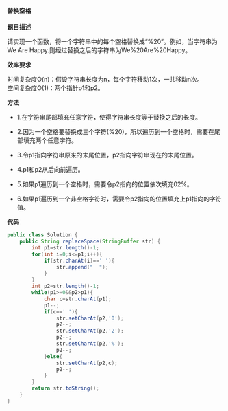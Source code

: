 #### 替换空格

**题目描述**

请实现一个函数，将一个字符串中的每个空格替换成“%20”。例如，当字符串为We Are Happy.则经过替换之后的字符串为We%20Are%20Happy。

**效率要求**

时间复杂度O(n)：假设字符串长度为n，每个字符移动1次，一共移动n次。    
空间复杂度O(1)：两个指针p1和p2。  

**方法**

+ 1.在字符串尾部填充任意字符，使得字符串长度等于替换之后的长度。  

+ 2.因为一个空格要替换成三个字符(%20)，所以遍历到一个空格时，需要在尾部填充两个任意字符。 
+ 3.令p1指向字符串原来的末尾位置，p2指向字符串现在的末尾位置。  
+ 4.p1和p2从后向前遍历。 
+ 5.如果p1遍历到一个空格时，需要令p2指向的位置依次填充02%。 
+ 6.如果p1遍历到一个非空格字符时，需要令p2指向的位置填充上p1指向的字符值。

**代码**

```java
public class Solution {
    public String replaceSpace(StringBuffer str) {
    	int p1=str.length()-1;
        for(int i=0;i<=p1;i++){
            if(str.charAt(i)==' '){
                str.append("  ");
            }
        }
        int p2=str.length()-1;
        while(p1>=0&&p2>p1){
            char c=str.charAt(p1);
            p1--;
            if(c==' '){
                str.setCharAt(p2,'0');
                p2--;
                str.setCharAt(p2,'2');
                p2--;
                str.setCharAt(p2,'%');
                p2--;
            }else{
                str.setCharAt(p2,c);
                p2--;
            }
        }
        return str.toString();
    }
}
```


